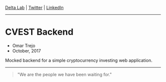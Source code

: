 
[Delta Lab](https://links.deltalab.ai/website) | [Twitter](https://links.deltalab.ai/twitter) | [LinkedIn](https://links.deltalab.ai/linkedin)

---

# CVEST Backend

- Omar Trejo
- October, 2017

Mocked backend for a simple cryptocurrency investing web application.

---

> "We are the people we have been waiting for."
